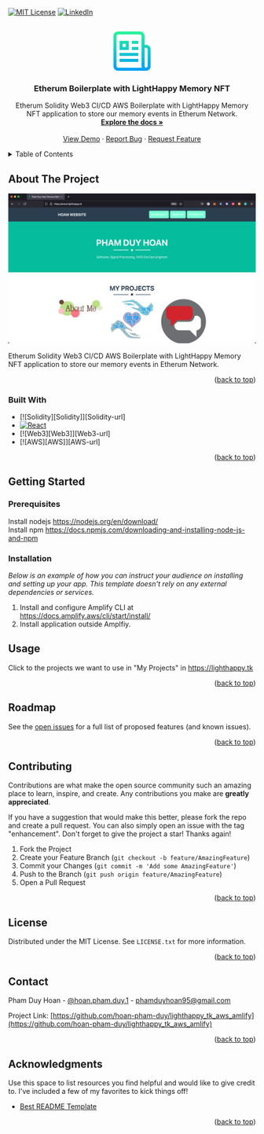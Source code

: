 <!-- Improved compatibility of back to top link: See: https://github.com/hoan-pham-duy/lighthappy.tk_aws_amlify/graphs/pull/73 -->
<a name="readme-top"></a>
<!--
*** Thanks for checking out the Best-README-Template. If you have a suggestion
*** that would make this better, please fork the repo and create a pull request
*** or simply open an issue with the tag "enhancement".
*** Don't forget to give the project a star!
*** Thanks again! Now go create something AMAZING! :D
-->



<!-- PROJECT SHIELDS -->
<!--
*** I'm using markdown "reference style" links for readability.
*** Reference links are enclosed in brackets [ ] instead of parentheses ( ).
*** See the bottom of this document for the declaration of the reference variables
*** for contributors-url, forks-url, etc. This is an optional, concise syntax you may use.
*** https://www.markdownguide.org/basic-syntax/#reference-style-links
-->
<!-- [![Contributors][contributors-shield]][contributors-url]
[![Forks][forks-shield]][forks-url]
[![Stargazers][stars-shield]][stars-url]
[![Issues][issues-shield]][issues-url] -->
[![MIT License][license-shield]][license-url]
[![LinkedIn][linkedin-shield]][linkedin-url]



<!-- PROJECT LOGO -->
<br />
<div align="center">
  <a href="https://lighthappy.tk/memory-nft/">
    <img src="./images/logo.png" alt="Logo" width="80" height="80">
  </a>

  <h3 align="center">Etherum Boilerplate with LightHappy Memory NFT</h3>

  <p align="center">
    Etherum Solidity Web3 CI/CD AWS Boilerplate with LightHappy Memory NFT application to store our memory events in Etherum Network.
    <br />
    <a href="https://github.com/othneildrew/Best-README-Template"><strong>Explore the docs »</strong></a>
    <br />
    <br />
    <a href="https://lighthappy.tk">View Demo</a>
    ·
    <a href="https://github.com/hoan-pham-duy/lighthappy.tk_aws_amlify/issues">Report Bug</a>
    ·
    <a href="https://github.com/hoan-pham-duy/lighthappy.tk_aws_amlify/issues">Request Feature</a>
  </p>
</div>



<!-- TABLE OF CONTENTS -->
<details>
  <summary>Table of Contents</summary>
  <ol>
    <li>
      <a href="#about-the-project">About The Project</a>
      <ul>
        <li><a href="#built-with">Built With</a></li>
      </ul>
    </li>
    <li>
      <a href="#getting-started">Getting Started</a>
      <ul>
        <li><a href="#prerequisites">Prerequisites</a></li>
        <li><a href="#installation">Installation</a></li>
      </ul>
    </li>
    <li><a href="#usage">Usage</a></li>
    <li><a href="#roadmap">Roadmap</a></li>
    <li><a href="#contributing">Contributing</a></li>
    <li><a href="#license">License</a></li>
    <li><a href="#contact">Contact</a></li>
    <li><a href="#acknowledgments">Acknowledgments</a></li>
  </ol>
</details>



<!-- ABOUT THE PROJECT -->
## About The Project

[![Product Name Screen Shot][product-screenshot]](https://lighthappy.tk)

Etherum Solidity Web3 CI/CD AWS Boilerplate with LightHappy Memory NFT application to store our memory events in Etherum Network.

<p align="right">(<a href="#readme-top">back to top</a>)</p>

### Built With

* [![Solidity][Solidity]][Solidity-url]
* [![React][React.js]][React-url]
* [![Web3][Web3]][Web3-url]
* [![AWS][AWS]][AWS-url]

<p align="right">(<a href="#readme-top">back to top</a>)</p>



<!-- GETTING STARTED -->
## Getting Started

### Prerequisites

Install nodejs <a> https://nodejs.org/en/download/ </a> <br/>
Install npm <a> https://docs.npmjs.com/downloading-and-installing-node-js-and-npm </a>

### Installation

_Below is an example of how you can instruct your audience on installing and setting up your app. This template doesn't rely on any external dependencies or services._

1. Install and configure Amplify CLI at <a> https://docs.amplify.aws/cli/start/install/ </a> 
2. Install application outside Amplfiy.



<!-- USAGE EXAMPLES -->
## Usage

Click to the projects we want to use in "My Projects" in <a> https://lighthappy.tk </a>

<!-- _For more examples, please refer to the [Documentation](https://example.com)_ -->

<p align="right">(<a href="#readme-top">back to top</a>)</p>



<!-- ROADMAP -->
## Roadmap

<!-- - [x] Add Changelog
- [x] Add back to top links
- [ ] Add Additional Templates w/ Examples
- [ ] Add "components" document to easily copy & paste sections of the readme
- [ ] Multi-language Support
    - [ ] Chinese
    - [ ] Spanish -->

See the [open issues](https://github.com/hoan-pham-duy/lighthappy.tk_aws_amlify/graphs/issues) for a full list of proposed features (and known issues).

<p align="right">(<a href="#readme-top">back to top</a>)</p>



<!-- CONTRIBUTING -->
## Contributing

Contributions are what make the open source community such an amazing place to learn, inspire, and create. Any contributions you make are **greatly appreciated**.

If you have a suggestion that would make this better, please fork the repo and create a pull request. You can also simply open an issue with the tag "enhancement".
Don't forget to give the project a star! Thanks again!

1. Fork the Project
2. Create your Feature Branch (`git checkout -b feature/AmazingFeature`)
3. Commit your Changes (`git commit -m 'Add some AmazingFeature'`)
4. Push to the Branch (`git push origin feature/AmazingFeature`)
5. Open a Pull Request

<p align="right">(<a href="#readme-top">back to top</a>)</p>



<!-- LICENSE -->
## License

Distributed under the MIT License. See `LICENSE.txt` for more information.

<p align="right">(<a href="#readme-top">back to top</a>)</p>



<!-- CONTACT -->
## Contact

Pham Duy Hoan - [@hoan.pham.duy.1](https://fb.com/hoan.pham.duy.1) - phamduyhoan95@gmail.com

Project Link: [https://github.com/hoan-pham-duy/lighthappy_tk_aws_amlify](https://github.com/hoan-pham-duy/lighthappy_tk_aws_amlify)

<p align="right">(<a href="#readme-top">back to top</a>)</p>



<!-- ACKNOWLEDGMENTS -->
## Acknowledgments

Use this space to list resources you find helpful and would like to give credit to. I've included a few of my favorites to kick things off!

* [Best README Template](https://github.com/othneildrew/Best-README-Template)


<p align="right">(<a href="#readme-top">back to top</a>)</p>



<!-- MARKDOWN LINKS & IMAGES -->
<!-- https://www.markdownguide.org/basic-syntax/#reference-style-links -->
[contributors-shield]: https://img.shields.io/github/contributors/othneildrew/Best-README-Template.svg?style=for-the-badge
[contributors-url]: https://github.com/hoan-pham-duy/lighthappy.tk_aws_amlify/graphs/contributors/
[forks-shield]: https://img.shields.io/github/forks/othneildrew/Best-README-Template.svg?style=for-the-badge
[forks-url]: https://github.com/hoan-pham-duy/lighthappy.tk_aws_amlify/graphs/network/members
[stars-shield]: https://img.shields.io/github/stars/othneildrew/Best-README-Template.svg?style=for-the-badge
[stars-url]: https://github.com/hoan-pham-duy/lighthappy.tk_aws_amlify/graphs/stargazers
[issues-shield]: https://img.shields.io/github/issues/othneildrew/Best-README-Template.svg?style=for-the-badge
[issues-url]: https://github.com/hoan-pham-duy/lighthappy.tk_aws_amlify/graphs/issues
[license-shield]: https://img.shields.io/github/license/othneildrew/Best-README-Template.svg?style=for-the-badge
[license-url]: https://github.com/hoan-pham-duy/lighthappy.tk_aws_amlify/graphs/blob/master/LICENSE.txt
[linkedin-shield]: https://img.shields.io/badge/-LinkedIn-black.svg?style=for-the-badge&logo=linkedin&colorB=555
[linkedin-url]: https://www.linkedin.com/in/pham-duy-hoan-10a68b13a/ 
[product-screenshot]: images/lighthappy_project.png

[React.js]: https://img.shields.io/badge/React-20232A?style=for-the-badge&logo=react&logoColor=61DAFB
[React-url]: https://reactjs.org/

[AWSAmplify]: https://img.shields.io/badge/AWS-Amplify-FFB266?style=for-the-badge&logoColor=FFB266
[AWSAmplify-url]: https://aws.amazon.com/amplify/
